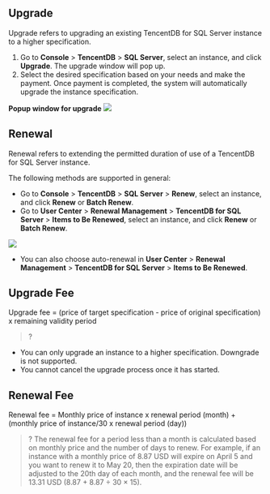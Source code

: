 ## Upgrade
Upgrade refers to upgrading an existing TencentDB for SQL Server instance to a higher specification.

1. Go to **Console** > **TencentDB** > **SQL Server**, select an instance, and click **Upgrade**. The upgrade window will pop up.	
2. Select the desired specification based on your needs and make the payment. Once payment is completed, the system will automatically upgrade the instance specification.

**Popup window for upgrade**
 ![](//mccdn.qcloud.com/static/img/4d6921e8a3253856bf056d96684bc911/image.png)

## Renewal
Renewal refers to extending the permitted duration of use of a TencentDB for SQL Server instance.

The following methods are supported in general:
- Go to **Console** > **TencentDB** > **SQL Server** > **Renew**, select an instance, and click **Renew** or **Batch Renew**.
- Go to **User Center** > **Renewal Management** > **TencentDB for SQL Server** > **Items to Be Renewed**, select an instance, and click **Renew** or **Batch Renew**.

![](//mccdn.qcloud.com/static/img/83e3996b0c4d0fe59cbd9bf83fbc8b72/image.png)
- You can also choose auto-renewal in **User Center** > **Renewal Management** > **TencentDB for SQL Server** > **Items to Be Renewed**.

## Upgrade Fee
Upgrade fee = (price of target specification - price of original specification) x remaining validity period
>?
- You can only upgrade an instance to a higher specification. Downgrade is not supported.
- You cannot cancel the upgrade process once it has started.

## Renewal Fee
Renewal fee = Monthly price of instance x renewal period (month) + (monthly price of instance/30 x renewal period (day))
>? The renewal fee for a period less than a month is calculated based on monthly price and the number of days to renew.
For example, if an instance with a monthly price of 8.87 USD will expire on April 5 and you want to renew it to May 20, then the expiration date will be adjusted to the 20th day of each month, and the renewal fee will be 13.31 USD (8.87 + 8.87 ÷ 30 × 15).

